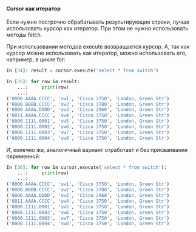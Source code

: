 #### Cursor как итератор

Если нужно построчно обрабатывать результирующие строки, лучше использовать курсор как итератор.
При этом не нужно использовать методы fetch.

При использовании методов execute возвращается курсор.
А, так как курсор можно использовать как итератор, можно использовать его, например, в цикле for:
```python
In [34]: result = cursor.execute('select * from switch')

In [35]: for row in result:
    ...:     print(row)
    ...:
('0000.AAAA.CCCC', 'sw1', 'Cisco 3750', 'London, Green Str')
('0000.BBBB.CCCC', 'sw2', 'Cisco 3780', 'London, Green Str')
('0000.AAAA.DDDD', 'sw3', 'Cisco 2960', 'London, Green Str')
('0011.AAAA.CCCC', 'sw4', 'Cisco 3750', 'London, Green Str')
('0000.1111.0001', 'sw5', 'Cisco 3750', 'London, Green Str')
('0000.1111.0002', 'sw6', 'Cisco 3750', 'London, Green Str')
('0000.1111.0003', 'sw7', 'Cisco 3750', 'London, Green Str')
('0000.1111.0004', 'sw8', 'Cisco 3750', 'London, Green Str')

```


И, конечно же, аналогичный вариант отработает и без присваивания переменной:
```python
In [36]: for row in cursor.execute('select * from switch'):
    ...:     print(row)
    ...:
('0000.AAAA.CCCC', 'sw1', 'Cisco 3750', 'London, Green Str')
('0000.BBBB.CCCC', 'sw2', 'Cisco 3780', 'London, Green Str')
('0000.AAAA.DDDD', 'sw3', 'Cisco 2960', 'London, Green Str')
('0011.AAAA.CCCC', 'sw4', 'Cisco 3750', 'London, Green Str')
('0000.1111.0001', 'sw5', 'Cisco 3750', 'London, Green Str')
('0000.1111.0002', 'sw6', 'Cisco 3750', 'London, Green Str')
('0000.1111.0003', 'sw7', 'Cisco 3750', 'London, Green Str')
('0000.1111.0004', 'sw8', 'Cisco 3750', 'London, Green Str')

```


